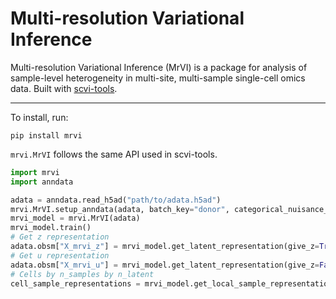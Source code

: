 # Multi-resolution Variational Inference

Multi-resolution Variational Inference (MrVI) is a package for analysis of sample-level heterogeneity in multi-site, multi-sample single-cell omics data. Built with [scvi-tools](https://scvi-tools.org).

---

To install, run:

```
pip install mrvi
```

`mrvi.MrVI` follows the same API used in scvi-tools.

```python
import mrvi
import anndata

adata = anndata.read_h5ad("path/to/adata.h5ad")
mrvi.MrVI.setup_anndata(adata, batch_key="donor", categorical_nuisance_keys=["site"])
mrvi_model = mrvi.MrVI(adata)
mrvi_model.train()
# Get z representation
adata.obsm["X_mrvi_z"] = mrvi_model.get_latent_representation(give_z=True)
# Get u representation
adata.obsm["X_mrvi_u"] = mrvi_model.get_latent_representation(give_z=False)
# Cells by n_samples by n_latent
cell_sample_representations = mrvi_model.get_local_sample_representation()
```
